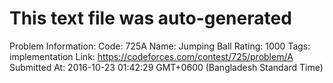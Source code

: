 # This text file was auto-generated

Problem Information:
Code: 725A
Name: Jumping Ball
Rating: 1000
Tags: implementation
Link: https://codeforces.com/contest/725/problem/A
Submitted At: 2016-10-23 01:42:29 GMT+0600 (Bangladesh Standard Time)